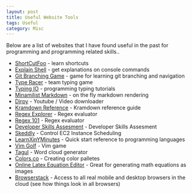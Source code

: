 ```yaml
---
layout: post
title: Useful Website Tools
tags: Useful
category: Misc
---
```

Below are a list of websites that I have found useful in the past for programming and programming related skills..

- [ShortCutFoo](https://www.shortcutfoo.com/) - learn shortcuts
- [Explain Shell](http://explainshell.com/) - get explanations on console commands
- [Git Branching Game](http://pcottle.github.io/learnGitBranching/) - game for learning git branching and navigation
- [Type Racer](http://play.typeracer.com/) - team typing game
- [Typing IO](http://typing.io/) - programming typing tutorials
- [Minamilist Markdown](http://markdown.pioul.fr/) - on the fly markdown rendering
- [Dirpy](http://dirpy.com) - Youtube / Video downloader
- [Kramdown Reference](http://kramdown.gettalong.org/syntax.html#standard-code-blocks) - Kramdown reference guide
- [Regex Explorer](http://www.regexper.com/) - Regex evaluator
- [Regex 101](https://regex101.com/) - Regex evaluator  
- [Developer Skills Assesment](https://codility.com/) - Developer Skills Assesment
- [Skeddly](http://www.skeddly.com/) - Control EC2 Instance Scheduling
- [LearnXinYMinutes](http://learnxinyminutes.com/) - Quick start reference to programming languages
- [Vim Golf](http://www.vimgolf.com/) - Vim game
- [Tagul](https://tagul.com) - Word cloud generator  
- [Colors.co](https://coolors.co) - Creating color palletes  
- [Online Latex Equation Editor](http://www.sciweavers.org/free-online-latex-equation-editor) - Great for generating math equations as images  
- [Browserstack](https://www.browserstack.com/) - Access to all real mobile and desktop browsers in the cloud (see how things look in all browsers)  
